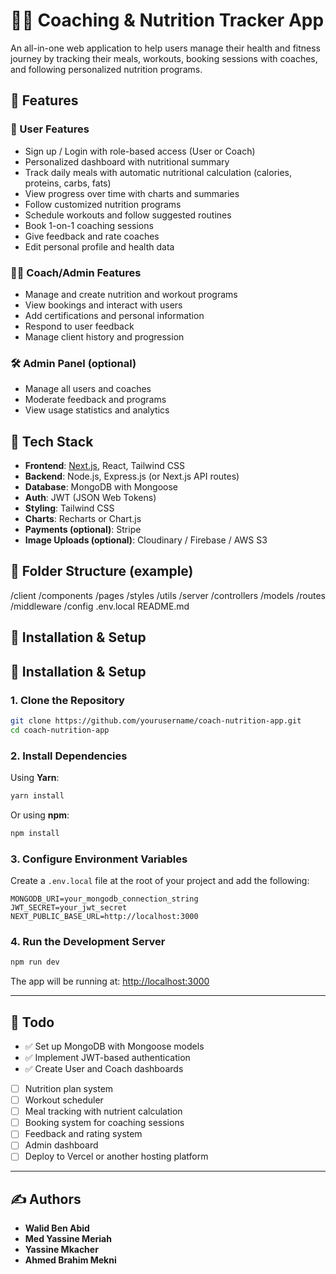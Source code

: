# 🏋️‍♂️ Coaching & Nutrition Tracker App

An all-in-one web application to help users manage their health and fitness journey by tracking their meals, workouts, booking sessions with coaches, and following personalized nutrition programs.

## 🚀 Features

### 👤 User Features
- Sign up / Login with role-based access (User or Coach)
- Personalized dashboard with nutritional summary
- Track daily meals with automatic nutritional calculation (calories, proteins, carbs, fats)
- View progress over time with charts and summaries
- Follow customized nutrition programs
- Schedule workouts and follow suggested routines
- Book 1-on-1 coaching sessions
- Give feedback and rate coaches
- Edit personal profile and health data

### 🧑‍🏫 Coach/Admin Features
- Manage and create nutrition and workout programs
- View bookings and interact with users
- Add certifications and personal information
- Respond to user feedback
- Manage client history and progression

### 🛠️ Admin Panel (optional)
- Manage all users and coaches
- Moderate feedback and programs
- View usage statistics and analytics

## 🧱 Tech Stack

- **Frontend**: [Next.js](https://nextjs.org/), React, Tailwind CSS
- **Backend**: Node.js, Express.js (or Next.js API routes)
- **Database**: MongoDB with Mongoose
- **Auth**: JWT (JSON Web Tokens)
- **Styling**: Tailwind CSS
- **Charts**: Recharts or Chart.js
- **Payments (optional)**: Stripe
- **Image Uploads (optional)**: Cloudinary / Firebase / AWS S3

## 📁 Folder Structure (example)

/client /components /pages /styles /utils /server /controllers /models /routes /middleware /config .env.local README.md


## 🧪 Installation & Setup

## 🧪 Installation & Setup

### 1. Clone the Repository

```bash
git clone https://github.com/yourusername/coach-nutrition-app.git
cd coach-nutrition-app
```

### 2. Install Dependencies

Using **Yarn**:

```bash
yarn install
```

Or using **npm**:

```bash
npm install
```

### 3. Configure Environment Variables

Create a `.env.local` file at the root of your project and add the following:

```env
MONGODB_URI=your_mongodb_connection_string
JWT_SECRET=your_jwt_secret
NEXT_PUBLIC_BASE_URL=http://localhost:3000
```

### 4. Run the Development Server

```bash
npm run dev
```

The app will be running at: [http://localhost:3000](http://localhost:3000)

---

## 📌 Todo

- ✅ Set up MongoDB with Mongoose models  
- ✅ Implement JWT-based authentication  
- ✅ Create User and Coach dashboards  
- [ ] Nutrition plan system  
- [ ] Workout scheduler  
- [ ] Meal tracking with nutrient calculation  
- [ ] Booking system for coaching sessions  
- [ ] Feedback and rating system  
- [ ] Admin dashboard  
- [ ] Deploy to Vercel or another hosting platform  

---

## ✍️ Authors

- **Walid Ben Abid**  
- **Med Yassine Meriah**  
- **Yassine Mkacher**  
- **Ahmed Brahim Mekni**




